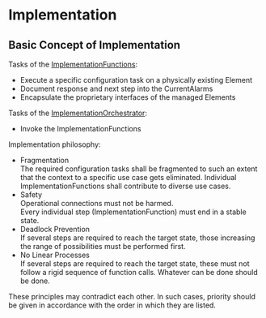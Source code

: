 # Implementation  


## Basic Concept of Implementation  

Tasks of the [ImplementationFunctions](./ImplementationFunctions.md):  
- Execute a specific configuration task on a physically existing Element  
- Document response and next step into the CurrentAlarms  
- Encapsulate the proprietary interfaces of the managed Elements  

Tasks of the [ImplementationOrchestrator](./ImplementationOrchestrator.md):  
- Invoke the ImplementationFunctions  

Implementation philosophy:  
- Fragmentation  
  The required configuration tasks shall be fragmented to such an extent that the context to a specific use case gets eliminated. Individual ImplementationFunctions shall contribute to diverse use cases.  
- Safety  
  Operational connections must not be harmed.  
  Every individual step (ImplementationFunction) must end in a stable state.  
- Deadlock Prevention  
  If several steps are required to reach the target state, those increasing the range of possibilities must be performed first.  
- No Linear Processes  
  If several steps are required to reach the target state, these must not follow a rigid sequence of function calls. Whatever can be done should be done.  

These principles may contradict each other. In such cases, priority should be given in accordance with the order in which they are listed.  
